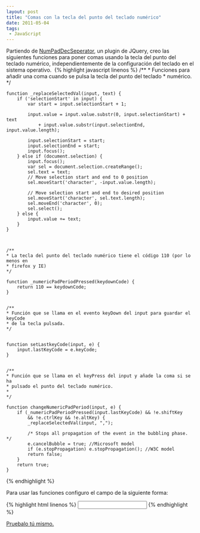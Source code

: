 ```yaml
---
layout: post
title: "Comas con la tecla del punto del teclado numérico"
date: 2011-05-04
tags:
 - JavaScript
---
```


Partiendo de [NumPadDecSeperator](http://nuyensgert.be/projects/numpad-decimal-separator/), un plugin de JQuery, creo las siguientes funciones para poner comas usando la tecla del punto del teclado numérico, independientemente de la configuración del teclado en el sistema operativo.
﻿
{% highlight javascript linenos %}
	/**
 	* Funciones para añadir una coma cuando se pulsa la tecla del punto del teclado
 	* numérico.
 	*/

	function _replaceSelectedVal(input, text) {
 		if ('selectionStart' in input) {
 			var start = input.selectionStart + 1;

			input.value = input.value.substr(0, input.selectionStart) + text
 				+ input.value.substr(input.selectionEnd, input.value.length);

			input.selectionStart = start;
			input.selectionEnd = start;
			input.focus();
 		} else if (document.selection) {
			input.focus();
			var sel = document.selection.createRange();
			sel.text = text;
			// Move selection start and end to 0 position
			sel.moveStart('character', -input.value.length);
			
			// Move selection start and end to desired position
			sel.moveStart('character', sel.text.length);
			sel.moveEnd('character', 0);
			sel.select();
		} else {
			input.value += text;
		}
	}
	


	/**
	* La tecla del punto del teclado numérico tiene el código 110 (por lo menos en
 	* firefox y IE)
	*/

	function _numericPadPeriodPressed(keydownCode) {
		return 110 == keydownCode;
	}


	/**
	* Función que se llama en el evento keyDown del input para guardar el keyCode
	* de la tecla pulsada.
	*/


	function setLastkeyCode(input, e) {
		input.lastKeyCode = e.keyCode;
	}


	/**
	* Función que se llama en el keyPress del input y añade la coma si se ha
 	* pulsado el punto del teclado numérico.
 	*
	*/

	function changeNumericPadPeriod(input, e) {
 		if (_numericPadPeriodPressed(input.lastKeyCode) && !e.shiftKey
			&& !e.ctrlKey && !e.altKey) {
			_replaceSelectedVal(input, ",");

			/* Stops all propagation of the event in the bubbling phase. */ 
			e.cancelBubble = true; //Microsoft model 
			if (e.stopPropagation) e.stopPropagation(); //W3C model 
			return false;
		}
 		return true;
	}
{% endhighlight %}

Para usar las funciones configuro el campo de la siguiente forma:

{% highlight html linenos %}
	<input type="text"  onkeydown="setLastkeyCode(this,event);printKeyCode(this);"
		onkeypress="return changeNumericPadPeriod(this,event);" />﻿
{% endhighlight %}

[Pruebalo tú mismo.](http://dl.dropbox.com/u/302696/blog_files/numericpadperiod/NumericPadPeriod/inicio.html)
